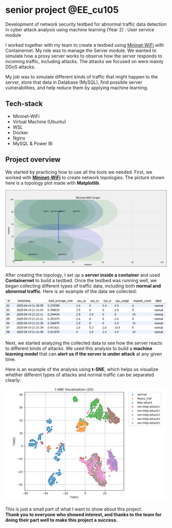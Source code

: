 # senior project @EE_cu105

Development of network security testbed for abnormal traffic data detection in cyber attack analysis using machine learning (Year 2) : User service module

I worked together with my team to create a testbed using [Mininet-WiFi](https://mininet-wifi.github.io/get-started/) with Containernet. My role was to manage the Server module. We wanted to simulate how a proxy server works to observe how the server responds to incoming traffic, including attacks. The attacks we focused on were mainly DDoS attacks.

My job was to simulate different kinds of traffic that might happen to the server, store that data in Database (MySQL), find possible server vulnerabilities, and help reduce them by applying machine learning.

## Tech-stack
- Mininet-WiFi
- Virtual Machine (Ubuntu)
- WSL
- Docker
- Nginx
- MySQL & Power BI


## Project overview

We started by practicing how to use all the tools we needed. First, we worked with [**Mininet-WiFi**](https://mininet-wifi.github.io/get-started/) to create network topologies. The picture shown here is a topology plot made with **Matplotlib**.

![topology](images/topology-example1.png)

After creating the topology, I set up a **server inside a container** and used **Containernet** to build a testbed. Once the testbed was running well, we began collecting different types of traffic data, including both **normal and abnormal traffic**. Here is an example of the data we collected:

![Collect-data](images/MySQL_example-data1.png)

Next, we started analyzing the collected data to see how the server reacts to different kinds of attacks. We used this analysis to build a **machine learning model** that can **alert us if the server is under attack** at any given time.

Here is an example of the analysis using **t-SNE**, which helps us visualize whether different types of attacks and normal traffic can be separated clearly:

![t-sne_on-traffic](images/t-sne_python.png)

This is just a small part of what I want to show about this project.  
**Thank you to everyone who showed interest, and thanks to the team for doing their part well to make this project a success.**
